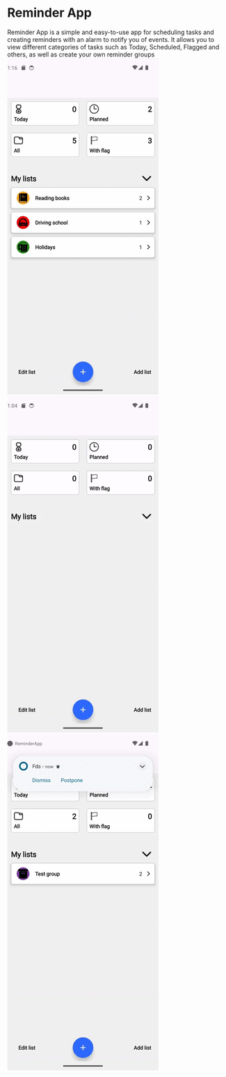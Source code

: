 # Reminder App
Reminder App is a simple and easy-to-use app for scheduling tasks and creating reminders with an alarm to notify you of events. It allows you to view different categories of tasks such as Today, Scheduled, Flagged and others, as well as create your own reminder groups
![](screenshots/gif/main.gif)
![](screenshots/gif/creating_reminder.gif)
![](screenshots/gif/notifications.gif)
